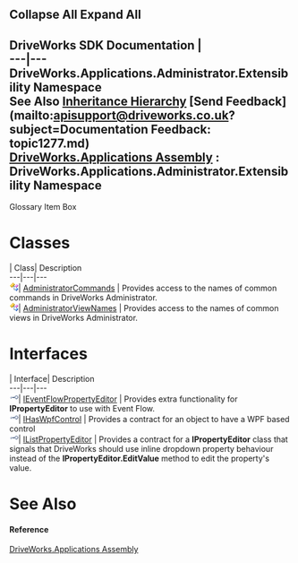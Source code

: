 Collapse All Expand All  
---  
DriveWorks SDK Documentation  |   
---|---  
DriveWorks.Applications.Administrator.Extensibility Namespace   
See Also [Inheritance Hierarchy](topic1278.md) [Send Feedback](mailto:apisupport@driveworks.co.uk?subject=Documentation Feedback: topic1277.md)  
[DriveWorks.Applications Assembly](topic13.md) : DriveWorks.Applications.Administrator.Extensibility Namespace  
---  
  
Glossary Item Box

# Classes

| Class| Description  
---|---|---  
![Class](dotnetimages/Class.gif)| [AdministratorCommands](topic1297.md) | Provides access to the names of common commands in DriveWorks Administrator.  
![Class](dotnetimages/Class.gif)| [AdministratorViewNames](topic1388.md) | Provides access to the names of common views in DriveWorks Administrator.  
  
# Interfaces

| Interface| Description  
---|---|---  
![Interface](dotnetimages/Interface.gif)| [IEventFlowPropertyEditor](topic1279.md) | Provides extra functionality for **IPropertyEditor** to use with Event Flow.  
![Interface](dotnetimages/Interface.gif)| [IHasWpfControl](topic1285.md) | Provides a contract for an object to have a WPF based control  
![Interface](dotnetimages/Interface.gif)| [IListPropertyEditor](topic1291.md) | Provides a contract for a **IPropertyEditor** class that signals that DriveWorks should use inline dropdown property behaviour instead of the **IPropertyEditor.EditValue** method to edit the property's value.  
  
# See Also

#### Reference

[DriveWorks.Applications Assembly](topic13.md)


